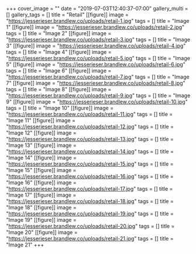 +++
cover_image = ""
date = "2019-07-03T12:40:37-07:00"
gallery_multi = []
gallery_tags = []
title = "Retail"
[[figure]]
image = "https://jesserieser.brandlew.co/uploads/retail-1.jpg"
tags = []
title = "Image 1"
[[figure]]
image = "https://jesserieser.brandlew.co/uploads/retail-2.jpg"
tags = []
title = "Image 2"
[[figure]]
image = "https://jesserieser.brandlew.co/uploads/retail-3.jpg"
tags = []
title = "Image 3"
[[figure]]
image = "https://jesserieser.brandlew.co/uploads/retail-4.jpg"
tags = []
title = "Image 4"
[[figure]]
image = "https://jesserieser.brandlew.co/uploads/retail-5.jpg"
tags = []
title = "Image 5"
[[figure]]
image = "https://jesserieser.brandlew.co/uploads/retail-6.jpg"
tags = []
title = "Image 6"
[[figure]]
image = "https://jesserieser.brandlew.co/uploads/retail-7.jpg"
tags = []
title = "Image 7"
[[figure]]
image = "https://jesserieser.brandlew.co/uploads/retail-8.jpg"
tags = []
title = "Image 8"
[[figure]]
image = "https://jesserieser.brandlew.co/uploads/retail-9.jpg"
tags = []
title = "Image 9"
[[figure]]
image = "https://jesserieser.brandlew.co/uploads/retail-10.jpg"
tags = []
title = "Image 10"
[[figure]]
image = "https://jesserieser.brandlew.co/uploads/retail-11.jpg"
tags = []
title = "Image 11"
[[figure]]
image = "https://jesserieser.brandlew.co/uploads/retail-12.jpg"
tags = []
title = "Image 12"
[[figure]]
image = "https://jesserieser.brandlew.co/uploads/retail-13.jpg"
tags = []
title = "Image 13"
[[figure]]
image = "https://jesserieser.brandlew.co/uploads/retail-14.jpg"
tags = []
title = "Image 14"
[[figure]]
image = "https://jesserieser.brandlew.co/uploads/retail-15.jpg"
tags = []
title = "Image 15"
[[figure]]
image = "https://jesserieser.brandlew.co/uploads/retail-16.jpg"
tags = []
title = "Image 16"
[[figure]]
image = "https://jesserieser.brandlew.co/uploads/retail-17.jpg"
tags = []
title = "Image 17"
[[figure]]
image = "https://jesserieser.brandlew.co/uploads/retail-18.jpg"
tags = []
title = "Image 18"
[[figure]]
image = "https://jesserieser.brandlew.co/uploads/retail-19.jpg"
tags = []
title = "Image 19"
[[figure]]
image = "https://jesserieser.brandlew.co/uploads/retail-20.jpg"
tags = []
title = "Image 20"
[[figure]]
image = "https://jesserieser.brandlew.co/uploads/retail-21.jpg"
tags = []
title = "Image 21"
+++
